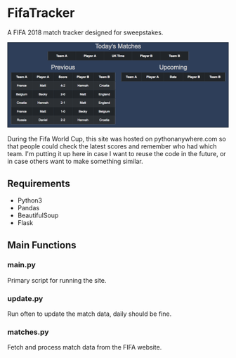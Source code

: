 # FifaTracker
A FIFA 2018 match tracker designed for sweepstakes.

<img width="600" alt="example_screenshot" src="https://raw.githubusercontent.com/mattravenhall/FifaTracker/master/screenshot.png">

During the Fifa World Cup, this site was hosted on pythonanywhere.com so that people could check the latest scores and remember who had which team. I'm putting it up here in case I want to reuse the code in the future, or in case others want to make something similar.

## Requirements
- Python3
- Pandas
- BeautifulSoup
- Flask

## Main Functions
### main.py
Primary script for running the site.

### update.py
Run often to update the match data, daily should be fine.

### matches.py
Fetch and process match data from the FIFA website.
